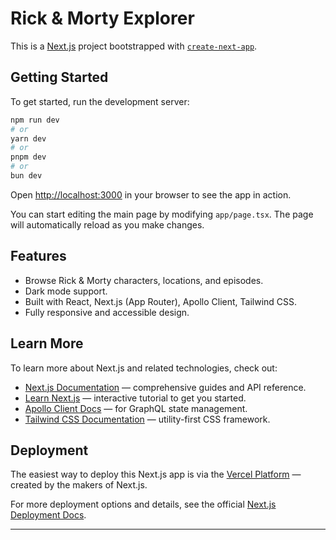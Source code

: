 # Rick & Morty Explorer

This is a [Next.js](https://nextjs.org) project bootstrapped with [`create-next-app`](https://nextjs.org/docs/app/api-reference/cli/create-next-app).

## Getting Started

To get started, run the development server:

~~~bash
npm run dev
# or
yarn dev
# or
pnpm dev
# or
bun dev
~~~

Open [http://localhost:3000](http://localhost:3000) in your browser to see the app in action.

You can start editing the main page by modifying `app/page.tsx`. The page will automatically reload as you make changes.

## Features

- Browse Rick & Morty characters, locations, and episodes.
- Dark mode support.
- Built with React, Next.js (App Router), Apollo Client, Tailwind CSS.
- Fully responsive and accessible design.

## Learn More

To learn more about Next.js and related technologies, check out:

- [Next.js Documentation](https://nextjs.org/docs) — comprehensive guides and API reference.
- [Learn Next.js](https://nextjs.org/learn) — interactive tutorial to get you started.
- [Apollo Client Docs](https://www.apollographql.com/docs/react/) — for GraphQL state management.
- [Tailwind CSS Documentation](https://tailwindcss.com/docs) — utility-first CSS framework.

## Deployment

The easiest way to deploy this Next.js app is via the [Vercel Platform](https://vercel.com/new?utm_medium=default-template&filter=next.js&utm_source=create-next-app&utm_campaign=create-next-app-readme) — created by the makers of Next.js.

For more deployment options and details, see the official [Next.js Deployment Docs](https://nextjs.org/docs/app/building-your-application/deploying).

---